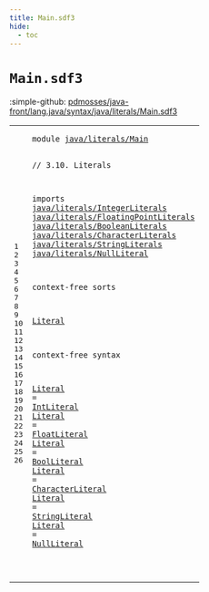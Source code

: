 ```yaml
---
title: Main.sdf3
hide:
  - toc
---
```


# `Main.sdf3`

:simple-github: [pdmosses/java-front/lang.java/syntax/java/literals/Main.sdf3]

[pdmosses/java-front/lang.java/syntax/java/literals/Main.sdf3]: https://github.com/pdmosses/java-front/blob/master/lang.java/syntax/java/literals/Main.sdf3 "The source file on GitHub"

<div class="sdf3"><table class="highlighttable"><tbody><tr><td class="linenos"><div class="linenodiv"><pre><span></span>1
2
3
4
5
6
7
8
9
10
11
12
13
14
15
16
17
18
19
20
21
22
23
24
25
26
</pre></div></td>
<td class="code"><pre><code><span class="keyword">module</span> <a href="../../expressions/PrimaryExpressions.sdf3#java/literals/Main_84_102" id="java/literals/Main_7_25" title="Referenced at ../../expressions/PrimaryExpressions.sdf3 line 6">java/literals/Main</a>

<span class="layout">// 3.10. Literals</span>

<span class="keyword">imports</span>
  <a href="../IntegerLiterals.sdf3#java/literals/IntegerLiterals_7_36" id="java/literals/IntegerLiterals_56_85" title="Defined at ../IntegerLiterals.sdf3 line 1">java/literals/IntegerLiterals</a>
  <a href="../FloatingPointLiterals.sdf3#java/literals/FloatingPointLiterals_7_42" id="java/literals/FloatingPointLiterals_88_123" title="Defined at ../FloatingPointLiterals.sdf3 line 1">java/literals/FloatingPointLiterals</a>
  <a href="../BooleanLiterals.sdf3#java/literals/BooleanLiterals_7_36" id="java/literals/BooleanLiterals_126_155" title="Defined at ../BooleanLiterals.sdf3 line 1">java/literals/BooleanLiterals</a>
  <a href="../CharacterLiterals.sdf3#java/literals/CharacterLiterals_7_38" id="java/literals/CharacterLiterals_158_189" title="Defined at ../CharacterLiterals.sdf3 line 1">java/literals/CharacterLiterals</a>
  <a href="../StringLiterals.sdf3#java/literals/StringLiterals_7_35" id="java/literals/StringLiterals_192_220" title="Defined at ../StringLiterals.sdf3 line 1">java/literals/StringLiterals</a>
  <a href="../NullLiteral.sdf3#java/literals/NullLiteral_7_32" id="java/literals/NullLiteral_223_248" title="Defined at ../NullLiteral.sdf3 line 1">java/literals/NullLiteral</a>
  
<span class="keyword">context-free sorts</span>

  <a href="../../expressions/PrimaryExpressions.sdf3#Literal_234_241" id="Literal_274_281" title="Referenced at ../../expressions/PrimaryExpressions.sdf3 line 17">Literal</a>

<span class="keyword">context-free syntax</span>
  
  <a href="../../expressions/PrimaryExpressions.sdf3#Literal_234_241" id="Literal_308_315" title="Referenced at ../../expressions/PrimaryExpressions.sdf3 line 17">Literal</a> = <a href="../IntegerLiterals.sdf3#IntLiteral_135_145" id="IntLiteral_318_328" title="Defined at ../IntegerLiterals.sdf3 line 11, 15, 16, 17, 18">IntLiteral</a>
  <a href="../../expressions/PrimaryExpressions.sdf3#Literal_234_241" id="Literal_331_338" title="Referenced at ../../expressions/PrimaryExpressions.sdf3 line 17">Literal</a> = <a href="../FloatingPointLiterals.sdf3#FloatLiteral_150_162" id="FloatLiteral_341_353" title="Defined at ../FloatingPointLiterals.sdf3 line 11, 15, 16, 17, 18">FloatLiteral</a>
  <a href="../../expressions/PrimaryExpressions.sdf3#Literal_234_241" id="Literal_356_363" title="Referenced at ../../expressions/PrimaryExpressions.sdf3 line 17">Literal</a> = <a href="../BooleanLiterals.sdf3#BoolLiteral_136_147" id="BoolLiteral_366_377" title="Defined at ../BooleanLiterals.sdf3 line 11, 15, 16">BoolLiteral</a>
  <a href="../../expressions/PrimaryExpressions.sdf3#Literal_234_241" id="Literal_380_387" title="Referenced at ../../expressions/PrimaryExpressions.sdf3 line 17">Literal</a> = <a href="../CharacterLiterals.sdf3#CharacterLiteral_222_238" id="CharacterLiteral_390_406" title="Defined at ../CharacterLiterals.sdf3 line 15, 19">CharacterLiteral</a>
  <a href="../../expressions/PrimaryExpressions.sdf3#Literal_234_241" id="Literal_409_416" title="Referenced at ../../expressions/PrimaryExpressions.sdf3 line 17">Literal</a> = <a href="../StringLiterals.sdf3#StringLiteral_205_218" id="StringLiteral_419_432" title="Defined at ../StringLiterals.sdf3 line 15, 19">StringLiteral</a>
  <a href="../../expressions/PrimaryExpressions.sdf3#Literal_234_241" id="Literal_435_442" title="Referenced at ../../expressions/PrimaryExpressions.sdf3 line 17">Literal</a> = <a href="../NullLiteral.sdf3#NullLiteral_130_141" id="NullLiteral_445_456" title="Defined at ../NullLiteral.sdf3 line 11, 15">NullLiteral</a>
    
  
</code></pre></td></tr></tbody></table></div>